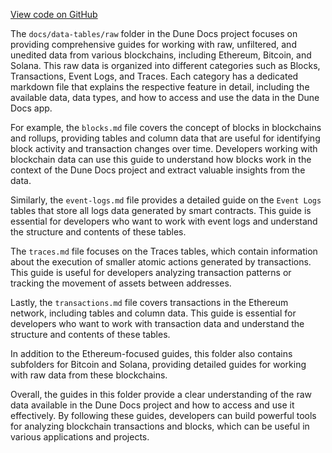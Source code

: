 [View code on GitHub](https://dune.com/docs/data-tables/raw)

The `docs/data-tables/raw` folder in the Dune Docs project focuses on providing comprehensive guides for working with raw, unfiltered, and unedited data from various blockchains, including Ethereum, Bitcoin, and Solana. This raw data is organized into different categories such as Blocks, Transactions, Event Logs, and Traces. Each category has a dedicated markdown file that explains the respective feature in detail, including the available data, data types, and how to access and use the data in the Dune Docs app.

For example, the `blocks.md` file covers the concept of blocks in blockchains and rollups, providing tables and column data that are useful for identifying block activity and transaction changes over time. Developers working with blockchain data can use this guide to understand how blocks work in the context of the Dune Docs project and extract valuable insights from the data.

Similarly, the `event-logs.md` file provides a detailed guide on the `Event Logs` tables that store all logs data generated by smart contracts. This guide is essential for developers who want to work with event logs and understand the structure and contents of these tables.

The `traces.md` file focuses on the Traces tables, which contain information about the execution of smaller atomic actions generated by transactions. This guide is useful for developers analyzing transaction patterns or tracking the movement of assets between addresses.

Lastly, the `transactions.md` file covers transactions in the Ethereum network, including tables and column data. This guide is essential for developers who want to work with transaction data and understand the structure and contents of these tables.

In addition to the Ethereum-focused guides, this folder also contains subfolders for Bitcoin and Solana, providing detailed guides for working with raw data from these blockchains.

Overall, the guides in this folder provide a clear understanding of the raw data available in the Dune Docs project and how to access and use it effectively. By following these guides, developers can build powerful tools for analyzing blockchain transactions and blocks, which can be useful in various applications and projects.
